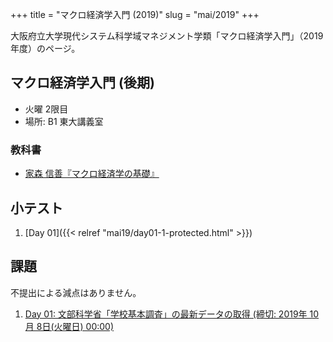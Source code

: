 +++
title = "マクロ経済学入門 (2019)"
slug = "mai/2019"
+++

大阪府立大学現代システム科学域マネジメント学類「マクロ経済学入門」（2019年度）のページ。

## マクロ経済学入門 (後期)

- 火曜 2限目
- 場所: B1 東大講義室

### 教科書

- [家森 信善『マクロ経済学の基礎』](https://www.amazon.co.jp/dp/4502211818/ref=cm_sw_r_tw_dp_U_x_4xAKDbPPXNPD9)


## 小テスト

1. [Day 01]({{< relref "mai19/day01-1-protected.html" >}})

## 課題

不提出による減点はありません。

1. [Day 01: 文部科学省「学校基本調査」の最新データの取得 (締切: 2019年 10月 8日(火曜日) 00:00)](https://lss.osakafu-u.ac.jp/mod/assign/view.php?id=246674)


